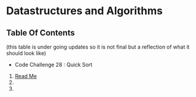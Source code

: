 # Datastructures and Algorithms

## Table Of Contents

(this table is under going updates so it is not final but a reflection of what it should look like)

- Code Challenge 28 : Quick Sort
1. [Read Me](./lib/src/main/sort/quickSortReadMe.md)
2.
3.
